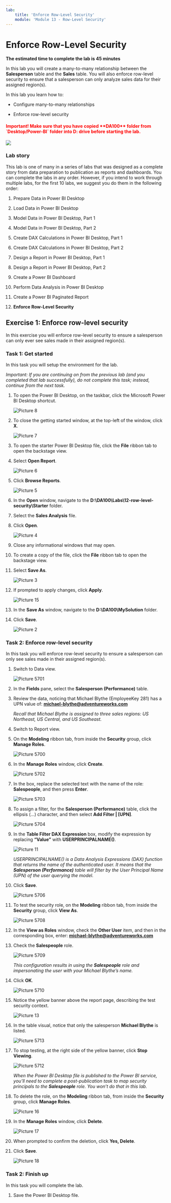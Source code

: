 ```yaml
---
lab:
    title: 'Enforce Row-Level Security'
    module: 'Module 13 - Row-Level Security'
---
```



# **Enforce Row-Level Security**

**The estimated time to complete the lab is 45 minutes**

In this lab you will create a many-to-many relationship between the **Salesperson** table and the **Sales** table. You will also enforce row-level security to ensure that a salesperson can only analyze sales data for their assigned region(s).

In this lab you learn how to:

- Configure many-to-many relationships

- Enforce row-level security


<h4><span style="color:red;">Important! Make sure that you have copied **DA100** folder from `Desktop/Power-BI` folder into D: drive before starting the lab.</span></h4>

![](./Linked_image_Files/copy.png)

### **Lab story**

This lab is one of many in a series of labs that was designed as a complete story from data preparation to publication as reports and dashboards. You can complete the labs in any order. However, if you intend to work through multiple labs, for the first 10 labs, we suggest you do them in the following order:

1. Prepare Data in Power BI Desktop

2. Load Data in Power BI Desktop

3. Model Data in Power BI Desktop, Part 1

4. Model Data in Power BI Desktop, Part 2

5. Create DAX Calculations in Power BI Desktop, Part 1

6. Create DAX Calculations in Power BI Desktop, Part 2

7. Design a Report in Power BI Desktop, Part 1

8. Design a Report in Power BI Desktop, Part 2

9. Create a Power BI Dashboard

10. Perform Data Analysis in Power BI Desktop

11. Create a Power BI Paginated Report

12. **Enforce Row-Level Security**

## **Exercise 1: Enforce row-level security**

In this exercise you will enforce row-level security to ensure a salesperson can only ever see sales made in their assigned region(s).

### **Task 1: Get started**

In this task you will setup the environment for the lab.

*Important: If you are continuing on from the previous lab (and you completed that lab successfully), do not complete this task; instead, continue from the next task.*

1. To open the Power BI Desktop, on the taskbar, click the Microsoft Power BI Desktop shortcut.

	![Picture 8](Linked_image_Files/04-configure-data-model-in-power-bi-desktop-advanced_image1.png)

1. To close the getting started window, at the top-left of the window, click **X**.

	![Picture 7](Linked_image_Files/04-configure-data-model-in-power-bi-desktop-advanced_image2.png)

1. To open the starter Power BI Desktop file, click the **File** ribbon tab to open the backstage view.

1. Select **Open Report**.

	![Picture 6](Linked_image_Files/04-configure-data-model-in-power-bi-desktop-advanced_image3.png)

1. Click **Browse Reports**.

	![Picture 5](Linked_image_Files/04-configure-data-model-in-power-bi-desktop-advanced_image4.png)

1. In the **Open** window, navigate to the **D:\DA100\Labs\12-row-level-security\Starter** folder.

1. Select the **Sales Analysis** file.

1. Click **Open**.

	![Picture 4](Linked_image_Files/04-configure-data-model-in-power-bi-desktop-advanced_image5.png)

1. Close any informational windows that may open.

1. To create a copy of the file, click the **File** ribbon tab to open the backstage view.

1. Select **Save As**.

	![Picture 3](Linked_image_Files/04-configure-data-model-in-power-bi-desktop-advanced_image6.png)

1. If prompted to apply changes, click **Apply**.

	![Picture 15](Linked_image_Files/04-configure-data-model-in-power-bi-desktop-advanced_image7.png)

1. In the **Save As** window, navigate to the **D:\DA100\MySolution** folder.

1. Click **Save**.

	![Picture 2](Linked_image_Files/04-configure-data-model-in-power-bi-desktop-advanced_image8.png)

### **Task 2: Enforce row-level security**

In this task you will enforce row-level security to ensure a salesperson can only see sales made in their assigned region(s).

1. Switch to Data view.

	![Picture 5701](Linked_image_Files/04-configure-data-model-in-power-bi-desktop-advanced_image20.png)

2. In the **Fields** pane, select the **Salesperson (Performance)** table.

3. Review the data, noticing that Michael Blythe (EmployeeKey 281) has a UPN value of: **michael-blythe@adventureworks.com**

	*Recall that Michael Blythe is assigned to three sales regions: US Northeast, US Central, and US Southeast.*

4. Switch to Report view.

5. On the **Modeling** ribbon tab, from inside the **Security** group, click **Manage Roles**.

	![Picture 5700](Linked_image_Files/04-configure-data-model-in-power-bi-desktop-advanced_image21.png)

6. In the **Manage Roles** window, click **Create**.

	![Picture 5702](Linked_image_Files/04-configure-data-model-in-power-bi-desktop-advanced_image22.png)

7. In the box, replace the selected text with the name of the role: **Salespeople**, and then press **Enter**.

	![Picture 5703](Linked_image_Files/04-configure-data-model-in-power-bi-desktop-advanced_image23.png)

8. To assign a filter, for the **Salesperson (Performance)** table, click the ellipsis (…) character, and then select **Add Filter \| [UPN]**.

	![Picture 5704](Linked_image_Files/04-configure-data-model-in-power-bi-desktop-advanced_image24.png)

9. In the **Table Filter DAX Expression** box, modify the expression by replacing **“Value”** with **USERPRINCIPALNAME()**.

	![Picture 11](Linked_image_Files/04-configure-data-model-in-power-bi-desktop-advanced_image25.png)

	*USERPRINCIPALNAME() is a Data Analysis Expressions (DAX) function that returns the name of the authenticated user. It means that the **Salesperson (Performance)** table will filter by the User Principal Name (UPN) of the user querying the model.*

10. Click **Save**.

	![Picture 5706](Linked_image_Files/04-configure-data-model-in-power-bi-desktop-advanced_image26.png)

11. To test the security role, on the **Modeling** ribbon tab, from inside the **Security** group, click **View As**.

	![Picture 5708](Linked_image_Files/04-configure-data-model-in-power-bi-desktop-advanced_image27.png)

12. In the **View as Roles** window, check the **Other User** item, and then in the corresponding box, enter: **michael-blythe@adventureworks.com**

13. Check the **Salespeople** role.

	![Picture 5709](Linked_image_Files/04-configure-data-model-in-power-bi-desktop-advanced_image28.png)

	*This configuration results in using the **Salespeople** role and impersonating the user with your Michael Blythe’s name.*

14. Click **OK**.

	![Picture 5710](Linked_image_Files/04-configure-data-model-in-power-bi-desktop-advanced_image29.png)

15. Notice the yellow banner above the report page, describing the test security context.

	![Picture 13](Linked_image_Files/04-configure-data-model-in-power-bi-desktop-advanced_image30.png)

16. In the table visual, notice that only the salesperson **Michael Blythe** is listed.

	![Picture 5713](Linked_image_Files/04-configure-data-model-in-power-bi-desktop-advanced_image31.png)

17. To stop testing, at the right side of the yellow banner, click **Stop Viewing**.

	![Picture 5712](Linked_image_Files/04-configure-data-model-in-power-bi-desktop-advanced_image32.png)

	*When the Power BI Desktop file is published to the Power BI service, you’ll need to complete a post-publication task to map security principals to the **Salespeople** role. You won’t do that in this lab.*

18. To delete the role, on the **Modeling** ribbon tab, from inside the **Security** group, click **Manage Roles**.

	![Picture 16](Linked_image_Files/04-configure-data-model-in-power-bi-desktop-advanced_image33.png)

19. In the **Manage Roles** window, click **Delete**.

	![Picture 17](Linked_image_Files/04-configure-data-model-in-power-bi-desktop-advanced_image34.png)

20. When prompted to confirm the deletion, click **Yes, Delete**.

21. Click **Save**.

	![Picture 18](Linked_image_Files/04-configure-data-model-in-power-bi-desktop-advanced_image35.png)

### **Task 2: Finish up**

In this task you will complete the lab.

1. Save the Power BI Desktop file.
